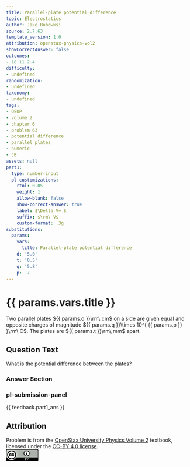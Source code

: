 ```yaml
---
title: Parallel-plate potential difference
topic: Electrostatics
author: Jake Bobowksi
source: 2.7.63
template_version: 1.0
attribution: openstax-physics-vol2
showCorrectAnswer: false
outcomes:
- 18.11.2.4
difficulty:
- undefined
randomization:
- undefined
taxonomy:
- undefined
tags:
- OSUP
- volume 2
- chapter 6
- problem 63
- potential difference
- parallel plates
- numeric
- JB
assets: null
part1:
  type: number-input
  pl-customizations:
    rtol: 0.05
    weight: 1
    allow-blank: false
    show-correct-answer: true
    label: $\Delta V= $
    suffix: $\rm\ V$
    custom-format: .3g
substitutions:
  params:
    vars:
      title: Parallel-plate potential difference
    d: '5.0'
    t: '0.5'
    q: '5.8'
    p: -7
---
```

# {{ params.vars.title }}
Two parallel plates ${{ params.d }}\rm\ cm$ on a side are given equal and opposite charges of magnitude ${{ params.q }}\times 10^{ {{ params.p }} }\rm\ C$.
The plates are ${{ params.t }}\rm\ mm$ apart.

## Question Text

What is the potential difference between the plates?

### Answer Section

### pl-submission-panel

{{ feedback.part1_ans }}

## Attribution

Problem is from the [OpenStax University Physics Volume 2](https://openstax.org/details/books/university-physics-volume-2) textbook, licensed under the [CC-BY 4.0 license](https://creativecommons.org/licenses/by/4.0/).<br>![Image representing the Creative Commons 4.0 BY license.](https://raw.githubusercontent.com/firasm/bits/master/by.png)
